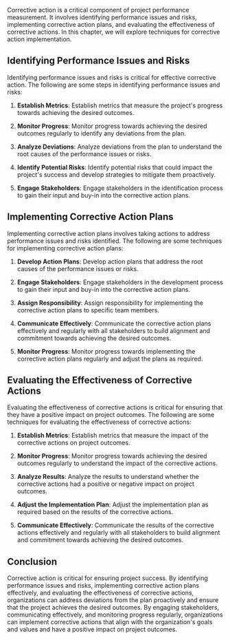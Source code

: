 
Corrective action is a critical component of project performance measurement. It involves identifying performance issues and risks, implementing corrective action plans, and evaluating the effectiveness of corrective actions. In this chapter, we will explore techniques for corrective action implementation.

Identifying Performance Issues and Risks
----------------------------------------

Identifying performance issues and risks is critical for effective corrective action. The following are some steps in identifying performance issues and risks:

1. **Establish Metrics**: Establish metrics that measure the project's progress towards achieving the desired outcomes.

2. **Monitor Progress**: Monitor progress towards achieving the desired outcomes regularly to identify any deviations from the plan.

3. **Analyze Deviations**: Analyze deviations from the plan to understand the root causes of the performance issues or risks.

4. **Identify Potential Risks**: Identify potential risks that could impact the project's success and develop strategies to mitigate them proactively.

5. **Engage Stakeholders**: Engage stakeholders in the identification process to gain their input and buy-in into the corrective action plans.

Implementing Corrective Action Plans
------------------------------------

Implementing corrective action plans involves taking actions to address performance issues and risks identified. The following are some techniques for implementing corrective action plans:

1. **Develop Action Plans**: Develop action plans that address the root causes of the performance issues or risks.

2. **Engage Stakeholders**: Engage stakeholders in the development process to gain their input and buy-in into the corrective action plans.

3. **Assign Responsibility**: Assign responsibility for implementing the corrective action plans to specific team members.

4. **Communicate Effectively**: Communicate the corrective action plans effectively and regularly with all stakeholders to build alignment and commitment towards achieving the desired outcomes.

5. **Monitor Progress**: Monitor progress towards implementing the corrective action plans regularly and adjust the plans as required.

Evaluating the Effectiveness of Corrective Actions
--------------------------------------------------

Evaluating the effectiveness of corrective actions is critical for ensuring that they have a positive impact on project outcomes. The following are some techniques for evaluating the effectiveness of corrective actions:

1. **Establish Metrics**: Establish metrics that measure the impact of the corrective actions on project outcomes.

2. **Monitor Progress**: Monitor progress towards achieving the desired outcomes regularly to understand the impact of the corrective actions.

3. **Analyze Results**: Analyze the results to understand whether the corrective actions had a positive or negative impact on project outcomes.

4. **Adjust the Implementation Plan**: Adjust the implementation plan as required based on the results of the corrective actions.

5. **Communicate Effectively**: Communicate the results of the corrective actions effectively and regularly with all stakeholders to build alignment and commitment towards achieving the desired outcomes.

Conclusion
----------

Corrective action is critical for ensuring project success. By identifying performance issues and risks, implementing corrective action plans effectively, and evaluating the effectiveness of corrective actions, organizations can address deviations from the plan proactively and ensure that the project achieves the desired outcomes. By engaging stakeholders, communicating effectively, and monitoring progress regularly, organizations can implement corrective actions that align with the organization's goals and values and have a positive impact on project outcomes.
